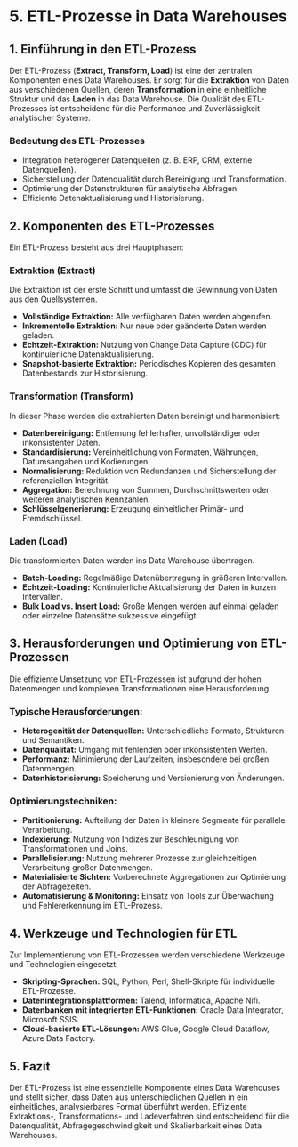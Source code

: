 # **5. ETL-Prozesse in Data Warehouses**

## **1. Einführung in den ETL-Prozess**
Der ETL-Prozess (**Extract, Transform, Load**) ist eine der zentralen Komponenten eines Data Warehouses. Er sorgt für die **Extraktion** von Daten aus verschiedenen Quellen, deren **Transformation** in eine einheitliche Struktur und das **Laden** in das Data Warehouse. Die Qualität des ETL-Prozesses ist entscheidend für die Performance und Zuverlässigkeit analytischer Systeme.

### **Bedeutung des ETL-Prozesses**
- Integration heterogener Datenquellen (z. B. ERP, CRM, externe Datenquellen).
- Sicherstellung der Datenqualität durch Bereinigung und Transformation.
- Optimierung der Datenstrukturen für analytische Abfragen.
- Effiziente Datenaktualisierung und Historisierung.

## **2. Komponenten des ETL-Prozesses**
Ein ETL-Prozess besteht aus drei Hauptphasen:

### **Extraktion (Extract)**
Die Extraktion ist der erste Schritt und umfasst die Gewinnung von Daten aus den Quellsystemen.
- **Vollständige Extraktion:** Alle verfügbaren Daten werden abgerufen.
- **Inkrementelle Extraktion:** Nur neue oder geänderte Daten werden geladen.
- **Echtzeit-Extraktion:** Nutzung von Change Data Capture (CDC) für kontinuierliche Datenaktualisierung.
- **Snapshot-basierte Extraktion:** Periodisches Kopieren des gesamten Datenbestands zur Historisierung.

### **Transformation (Transform)**
In dieser Phase werden die extrahierten Daten bereinigt und harmonisiert:
- **Datenbereinigung:** Entfernung fehlerhafter, unvollständiger oder inkonsistenter Daten.
- **Standardisierung:** Vereinheitlichung von Formaten, Währungen, Datumsangaben und Kodierungen.
- **Normalisierung:** Reduktion von Redundanzen und Sicherstellung der referenziellen Integrität.
- **Aggregation:** Berechnung von Summen, Durchschnittswerten oder weiteren analytischen Kennzahlen.
- **Schlüsselgenerierung:** Erzeugung einheitlicher Primär- und Fremdschlüssel.

### **Laden (Load)**
Die transformierten Daten werden ins Data Warehouse übertragen.
- **Batch-Loading:** Regelmäßige Datenübertragung in größeren Intervallen.
- **Echtzeit-Loading:** Kontinuierliche Aktualisierung der Daten in kurzen Intervallen.
- **Bulk Load vs. Insert Load:** Große Mengen werden auf einmal geladen oder einzelne Datensätze sukzessive eingefügt.

## **3. Herausforderungen und Optimierung von ETL-Prozessen**
Die effiziente Umsetzung von ETL-Prozessen ist aufgrund der hohen Datenmengen und komplexen Transformationen eine Herausforderung.

### **Typische Herausforderungen:**
- **Heterogenität der Datenquellen:** Unterschiedliche Formate, Strukturen und Semantiken.
- **Datenqualität:** Umgang mit fehlenden oder inkonsistenten Werten.
- **Performanz:** Minimierung der Laufzeiten, insbesondere bei großen Datenmengen.
- **Datenhistorisierung:** Speicherung und Versionierung von Änderungen.

### **Optimierungstechniken:**
- **Partitionierung:** Aufteilung der Daten in kleinere Segmente für parallele Verarbeitung.
- **Indexierung:** Nutzung von Indizes zur Beschleunigung von Transformationen und Joins.
- **Parallelisierung:** Nutzung mehrerer Prozesse zur gleichzeitigen Verarbeitung großer Datenmengen.
- **Materialisierte Sichten:** Vorberechnete Aggregationen zur Optimierung der Abfragezeiten.
- **Automatisierung & Monitoring:** Einsatz von Tools zur Überwachung und Fehlererkennung im ETL-Prozess.

## **4. Werkzeuge und Technologien für ETL**
Zur Implementierung von ETL-Prozessen werden verschiedene Werkzeuge und Technologien eingesetzt:

- **Skripting-Sprachen:** SQL, Python, Perl, Shell-Skripte für individuelle ETL-Prozesse.
- **Datenintegrationsplattformen:** Talend, Informatica, Apache Nifi.
- **Datenbanken mit integrierten ETL-Funktionen:** Oracle Data Integrator, Microsoft SSIS.
- **Cloud-basierte ETL-Lösungen:** AWS Glue, Google Cloud Dataflow, Azure Data Factory.

## **5. Fazit**
Der ETL-Prozess ist eine essenzielle Komponente eines Data Warehouses und stellt sicher, dass Daten aus unterschiedlichen Quellen in ein einheitliches, analysierbares Format überführt werden. Effiziente Extraktions-, Transformations- und Ladeverfahren sind entscheidend für die Datenqualität, Abfragegeschwindigkeit und Skalierbarkeit eines Data Warehouses.

